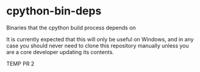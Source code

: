 # cpython-bin-deps
Binaries that the cpython build process depends on

It is currently expected that this will only be useful on Windows, and in any
case you should never need to clone this repository manually unless you are a
core developer updating its contents.

TEMP PR 2
